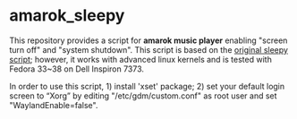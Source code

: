 # amarok_sleepy

This repository provides a script for **amarok music player** enabling "screen turn off" and "system shutdown". This script is based on the [original sleepy script](https://www.linux-apps.com/p/1135851); however, it works with advanced linux kernels and is tested with Fedora 33~38 on Dell Inspiron 7373.

In order to use this script, 1) install 'xset' package; 2) set your default login screen to “Xorg” by editing "/etc/gdm/custom.conf" as root user and set "WaylandEnable=false".
